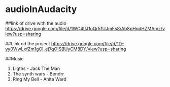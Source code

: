 # audioInAudacity

##link of drive with the audio
https://drive.google.com/file/d/1WC4tIJ1oQr51UJmFs8rAb8pHqdHZMAmz/view?usp=sharing

##Link od the project 
https://drive.google.com/file/d/1D-yy0WwLxfZm1gOl_ej7qOISBUyCM8DY/view?usp=sharing

##Music
1. Ligths - Jack The Man
2. The synth wars - Bendrr
3. Ring My Bell - Anita Ward
